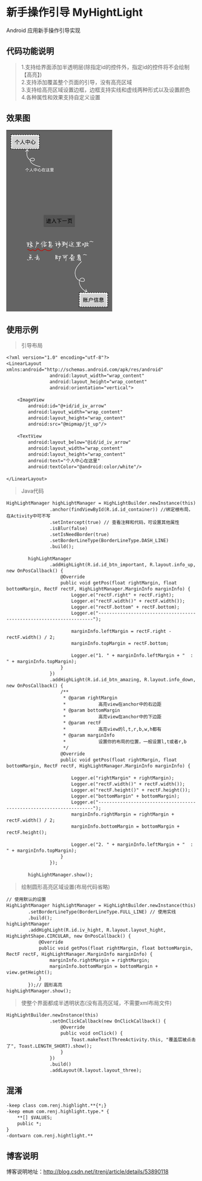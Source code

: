 # 新手操作引导 MyHightLight
Android 应用新手操作引导实现

## 代码功能说明
> 1.支持给界面添加半透明层(除指定id的控件外，指定id的控件将不会绘制【高亮】)  
> 2.支持添加覆盖整个页面的引导，没有高亮区域  
> 3.支持给高亮区域设置边框，边框支持实线和虚线两种形式以及设置颜色  
> 4.各种属性和效果支持自定义设置

## 效果图
![操作引导效果图](https://raw.githubusercontent.com/itrenjunhua/MyHightLight/master/heightlight.gif)

## 使用示例
> 引导布局

    <?xml version="1.0" encoding="utf-8"?>
    <LinearLayout xmlns:android="http://schemas.android.com/apk/res/android"
                    android:layout_width="wrap_content"
                    android:layout_height="wrap_content"
                    android:orientation="vertical">
    
        <ImageView
            android:id="@+id/id_iv_arrow"
            android:layout_width="wrap_content"
            android:layout_height="wrap_content"
            android:src="@mipmap/jt_up"/>

        <TextView
            android:layout_below="@id/id_iv_arrow"
            android:layout_width="wrap_content"
            android:layout_height="wrap_content"
            android:text="个人中心在这里"
            android:textColor="@android:color/white"/>
    
    </LinearLayout>
> Java代码

    HighLightManager highLightManager = HighLightBuilder.newInstance(this)
                    .anchor(findViewById(R.id.id_container)) //绑定根布局，在Activity中可不写
                    .setIntercept(true) // 查看注释和代码，可设置其他属性
                    .isBlur(false)
                    .setIsNeedBorder(true)
                    .setBorderLineType(BorderLineType.DASH_LINE)
                    .build();

            highLightManager
                    .addHighLight(R.id.id_btn_important, R.layout.info_up, new OnPosCallback() {
                        @Override
                        public void getPos(float rightMargin, float bottomMargin, RectF rectF, HighLightManager.MarginInfo marginInfo) {
                            Logger.e("rectF.right" + rectF.right);
                            Logger.e("rectF.width()" + rectF.width());
                            Logger.e("rectF.bottom" + rectF.bottom);
                            Logger.e("--------------------------------------------------------------------");

                            marginInfo.leftMargin = rectF.right - rectF.width() / 2;
                            marginInfo.topMargin = rectF.bottom;

                            Logger.e("1. " + marginInfo.leftMargin + "  :  " + marginInfo.topMargin);
                        }
                    })
                    .addHighLight(R.id.id_btn_amazing, R.layout.info_down, new OnPosCallback() {
                        /**
                         * @param rightMargin
                         *            高亮view在anchor中的右边距
                         * @param bottomMargin
                         *            高亮view在anchor中的下边距
                         * @param rectF
                         *            高亮view的l,t,r,b,w,h都有
                         * @param marginInfo
                         *            设置你的布局的位置，一般设置l,t或者r,b
                         */
                        @Override
                        public void getPos(float rightMargin, float bottomMargin, RectF rectF, HighLightManager.MarginInfo marginInfo) {

                            Logger.e("rightMargin" + rightMargin);
                            Logger.e("rectF.width()" + rectF.width());
                            Logger.e("rectF.height()" + rectF.height());
                            Logger.e("bottomMargin" + bottomMargin);
                            Logger.e("--------------------------------------------------------------------");
                            marginInfo.rightMargin = rightMargin + rectF.width() / 2;
                            marginInfo.bottomMargin = bottomMargin + rectF.height();

                            Logger.e("2. " + marginInfo.leftMargin + "  :  " + marginInfo.topMargin);
                        }
                    });

            highLightManager.show();

> 绘制圆形高亮区域设置(布局代码省略)

    // 使用默认的设置
    HighLightManager highLightManager = HighLightBuilder.newInstance(this)
            .setBorderLineType(BorderLineType.FULL_LINE) // 使用实线
            .build();
    highLightManager
            .addHighLight(R.id.iv_hight, R.layout.layout_hight, HighLightShape.CIRCULAR, new OnPosCallback() {
                @Override
                public void getPos(float rightMargin, float bottomMargin, RectF rectF, HighLightManager.MarginInfo marginInfo) {
                    marginInfo.rightMargin = rightMargin;
                    marginInfo.bottomMargin = bottomMargin + view.getHeight();
                }
            });// 圆形高亮
    highLightManager.show();
            
> 使整个界面都成半透明状态(没有高亮区域，不需要xml布局文件)

    HighLightBuilder.newInstance(this)
                    .setOnClickCallback(new OnClickCallback() {
                        @Override
                        public void onClick() {
                            Toast.makeText(ThreeActivity.this, "覆盖层被点击了", Toast.LENGTH_SHORT).show();
                        }
                    })
                    .build()
                    .addLayout(R.layout.layout_three);

## 混淆

    -keep class com.renj.highlight.**{*;}
    -keep emum com.renj.highlight.type.* {
        **[] $VALUES;
        public *;
    }
    -dontwarn com.renj.hightlight.**

## 博客说明
博客说明地址：<http://blog.csdn.net/itrenj/article/details/53890118>